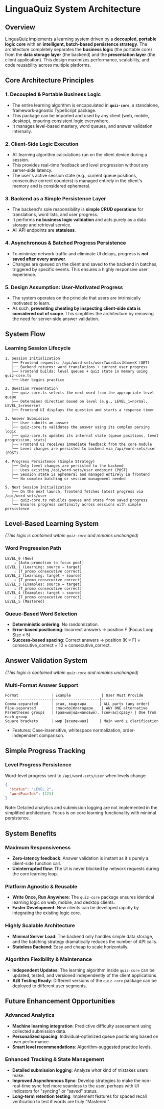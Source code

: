# **LinguaQuiz System Architecture**

## **Overview**

LinguaQuiz implements a learning system driven by a **decoupled, portable logic core** with an **intelligent,
batch-based persistence strategy**. The architecture completely separates the **business logic** (the portable core)
from the **data storage layer** (the backend) and the **presentation layer** (the client application). This design
maximizes performance, scalability, and code reusability across multiple platforms.

## **Core Architecture Principles**

### **1. Decoupled & Portable Business Logic**

- The entire learning algorithm is encapsulated in **`quiz-core`**, a standalone, framework-agnostic TypeScript package.
- This package can be imported and used by any client (web, mobile, desktop), ensuring consistent logic everywhere.
- It manages level-based mastery, word queues, and answer validation internally.

### **2. Client-Side Logic Execution**

- All learning algorithm calculations run on the client device during a session.
- This provides real-time feedback and level progression without any server-side latency.
- The user's active session state (e.g., current queue positions, consecutive correct counters) is managed entirely in the client's memory and is considered ephemeral.

### **3. Backend as a Simple Persistence Layer**

- The backend's sole responsibility is **simple CRUD operations** for translations, word lists, and user progress.
- It performs **no business logic validation** and acts purely as a data storage and retrieval service.
- All API endpoints are **stateless**.

### **4. Asynchronous & Batched Progress Persistence**

- To minimize network traffic and eliminate UI delays, progress is **not saved after every answer**.
- Changes are queued on the client and saved to the backend in batches, triggered by specific events. This ensures a highly responsive user experience.

### **5. Design Assumption: User-Motivated Progress**

- The system operates on the principle that users are intrinsically motivated to learn.
- As such, **preventing cheating by inspecting client-side data is considered out of scope**. This simplifies the architecture by removing the need for server-side answer validation.

## **System Flow**

### **Learning Session Lifecycle**

```
1. Session Initialization
   ├── Frontend requests: /api/word-sets/user?wordListName=X (GET)
   ├── Backend returns: word translations + current user progress
   ├── Frontend builds: level queues + quiz state in memory using quiz-core.ts
   └── User begins practice

2. Question Presentation
   ├── quiz-core.ts selects the next word from the appropriate level queue
   ├── Determines direction based on level (e.g., LEVEL_1=normal, LEVEL_2=reverse)
   ├── Frontend UI displays the question and starts a response timer

3. Answer Submission
   ├── User submits an answer
   ├── quiz-core.ts validates the answer using its complex parsing logic
   ├── quiz-core.ts updates its internal state (queue positions, level progression, stats)
   ├── Frontend UI receives immediate feedback from the core module
   └── Level changes are persisted to backend via /api/word-sets/user (POST)

4. Progress Persistence (Simple Strategy)
   ├── Only level changes are persisted to the backend
   ├── Uses existing /api/word-sets/user endpoint (POST)
   ├── Session state is ephemeral and managed entirely in frontend
   └── No complex batching or session management needed

5. Next Session Initialization
   ├── On the next launch, frontend fetches latest progress via /api/word-sets/user
   ├── quiz-core.ts rebuilds queues and state from saved progress
   └── Ensures progress continuity across sessions with simple persistence
```

## **Level-Based Learning System**

_(This logic is contained within `quiz-core` and remains unchanged)_

### **Word Progression Path**

```
LEVEL_0 (New)
    ↓ [Auto-promotion to focus pool]
LEVEL_1 (Learning: source → target)
    ↓ [T_promo consecutive correct]
LEVEL_2 (Learning: target → source)
    ↓ [T_promo consecutive correct]
LEVEL_3 (Examples: source → target)
    ↓ [T_promo consecutive correct]
LEVEL_4 (Examples: target → source)
    ↓ [T_promo consecutive correct]
LEVEL_5 (Mastered)
```

### **Queue-Based Word Selection**

- **Deterministic ordering**: No randomization.
- **Error-based positioning**: Incorrect answers → position F (Focus Loop Size = 5).
- **Success-based spacing**: Correct answers → position (K × F) × consecutive_correct = 10 × consecutive_correct.

## **Answer Validation System**

_(This logic is contained within `quiz-core` and remains unchanged)_

### **Multi-Format Answer Support**

```
Format               | Example              | User Must Provide
---------------------|---------------------|-------------------
Comma-separated      | этаж, квартира      | ALL parts (any order)
Pipe-separated       | спасибо|благодарю    | ANY ONE alternative
Parentheses groups   | (равный|одинаковый), (сейчас|сразу) | One from each group
Square brackets      | мир [вселенная]     | Main word ± clarification
```

- Features: Case-insensitive, whitespace normalization, order-independent comparison.

## **Simple Progress Tracking**

### **Level Progress Persistence**

Word-level progress sent to `/api/word-sets/user` when levels change:

```json
{
  "status": "LEVEL_2",
  "wordPairIds": [123]
}
```

Note: Detailed analytics and submission logging are not implemented in the simplified architecture. Focus is on core learning functionality with minimal persistence.

## **System Benefits**

### **Maximum Responsiveness**

- **Zero-latency feedback**: Answer validation is instant as it's purely a client-side function call.
- **Uninterrupted flow**: The UI is never blocked by network requests during the core learning loop.

### **Platform Agnostic & Reusable**

- **Write Once, Run Anywhere**: The `quiz-core` package ensures identical learning logic on web, mobile, and desktop clients.
- **Faster Development**: New clients can be developed rapidly by integrating the existing logic core.

### **Highly Scalable Architecture**

- **Minimal Server Load**: The backend only handles simple data storage, and the batching strategy dramatically reduces the number of API calls.
- **Stateless Backend**: Easy and cheap to scale horizontally.

### **Algorithm Flexibility & Maintenance**

- **Independent Updates**: The learning algorithm inside `quiz-core` can be updated, tested, and versioned independently of the client applications.
- **A/B Testing Ready**: Different versions of the `quiz-core` package can be deployed to different user segments.

## **Future Enhancement Opportunities**

### **Advanced Analytics**

- **Machine learning integration**: Predictive difficulty assessment using collected submission data.
- **Personalized spacing**: Individual-optimized queue positioning based on user performance.
- **Smart level recommendations**: Algorithm-suggested practice levels.

### **Enhanced Tracking & State Management**

- **Detailed submission logging**: Analyze _what_ kind of mistakes users make.
- **Improved Asynchronous Sync**: Develop strategies to make the non-real-time sync feel more seamless to the user, perhaps with UI indicators for "syncing" or "saved" status.
- **Long-term retention testing**: Implement features for spaced recall verification to test if words are truly "Mastered."
